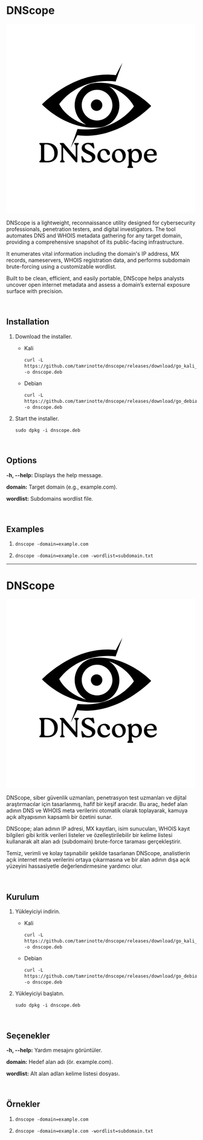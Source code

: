 # DNScope
![DNScopeLogo](https://raw.githubusercontent.com/tamrinotte/dnscope/go/app_images/dnscope_logo.png)

DNScope is a lightweight, reconnaissance utility designed for cybersecurity professionals, penetration testers, and digital investigators. The tool automates DNS and WHOIS metadata gathering for any target domain, providing a comprehensive snapshot of its public-facing infrastructure.

It enumerates vital information including the domain's IP address, MX records, nameservers, WHOIS registration data, and performs subdomain brute-forcing using a customizable wordlist.

Built to be clean, efficient, and easily portable, DNScope helps analysts uncover open internet metadata and assess a domain’s external exposure surface with precision.

<br>

## Installation

1) Download the installer.

	- Kali

	      curl -L https://github.com/tamrinotte/dnscope/releases/download/go_kali_v1.0/dnscope.deb -o dnscope.deb

	- Debian

	      curl -L https://github.com/tamrinotte/dnscope/releases/download/go_debian_v1.0/dnscope.deb -o dnscope.deb

2) Start the installer.

       sudo dpkg -i dnscope.deb

<br>

## Options

__-h, --help:__ Displays the help message.

__domain:__ Target domain (e.g., example.com).

__wordlist:__ Subdomains wordlist file.

<br>

## Examples

1)
       dnscope -domain=example.com

2)
       dnscope -domain=example.com -wordlist=subdomain.txt

---

# DNScope
![DNScopeLogo](https://raw.githubusercontent.com/tamrinotte/dnscope/go/app_images/dnscope_logo.png)

DNScope, siber güvenlik uzmanları, penetrasyon test uzmanları ve dijital araştırmacılar için tasarlanmış, hafif bir keşif aracıdır. Bu araç, hedef alan adının DNS ve WHOIS meta verilerini otomatik olarak toplayarak, kamuya açık altyapısının kapsamlı bir özetini sunar.

DNScope; alan adının IP adresi, MX kayıtları, isim sunucuları, WHOIS kayıt bilgileri gibi kritik verileri listeler ve özelleştirilebilir bir kelime listesi kullanarak alt alan adı (subdomain) brute-force taraması gerçekleştirir.

Temiz, verimli ve kolay taşınabilir şekilde tasarlanan DNScope, analistlerin açık internet meta verilerini ortaya çıkarmasına ve bir alan adının dışa açık yüzeyini hassasiyetle değerlendirmesine yardımcı olur.

<br>

## Kurulum

1) Yükleyiciyi indirin.

	- Kali

	      curl -L https://github.com/tamrinotte/dnscope/releases/download/go_kali_v1.0/dnscope.deb -o dnscope.deb

	- Debian

	      curl -L https://github.com/tamrinotte/dnscope/releases/download/go_debian_v1.0/dnscope.deb -o dnscope.deb

2) Yükleyiciyi başlatın.

       sudo dpkg -i dnscope.deb

<br>

## Seçenekler

__-h, --help:__ Yardım mesajını görüntüler.

__domain:__ Hedef alan adı (ör. example.com).

__wordlist:__ Alt alan adları kelime listesi dosyası.

<br>

## Örnekler

1)
       dnscope -domain=example.com

2)
       dnscope -domain=example.com -wordlist=subdomain.txt